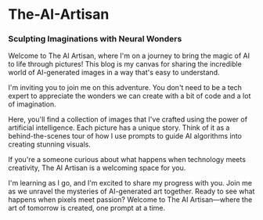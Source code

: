 # The-AI-Artisan

### Sculpting Imaginations with Neural Wonders

Welcome to The AI Artisan, where I'm on a journey to bring the magic of AI to life through pictures! This blog is my canvas for sharing the incredible world of AI-generated images in a way that's easy to understand.

I'm inviting you to join me on this adventure. You don't need to be a tech expert to appreciate the wonders we can create with a bit of code and a lot of imagination.

Here, you'll find a collection of images that I've crafted using the power of artificial intelligence. Each picture has a unique story. Think of it as a behind-the-scenes tour of how I use prompts to guide AI algorithms into creating stunning visuals.

If you're a someone curious about what happens when technology meets creativity, The AI Artisan is a welcoming space for you.

I'm learning as I go, and I'm excited to share my progress with you. Join me as we unravel the mysteries of AI-generated art together. Ready to see what happens when pixels meet passion? Welcome to The AI Artisan—where the art of tomorrow is created, one prompt at a time.
